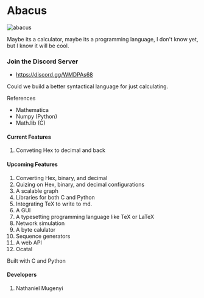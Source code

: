 # Abacus
![abacus](https://github.com/user-attachments/assets/d037f825-c2a0-4984-a4a1-928e8c923ee6)


Maybe its a calculator, maybe its a programming language, I don't know yet, but I know it will be cool. 

### Join the Discord Server 
- https://discord.gg/WMDPAs68


Could we build a better syntactical language for just calculating. 

References
- Mathematica
- Numpy (Python)
- Math.lib (C)

#### Current Features
1. Conveting Hex to decimal and back 

#### Upcoming Features
1. Converting Hex, binary, and decimal
2. Quizing on Hex, binary, and decimal configurations
3. A scalable graph
4. Libraries for both C and Python
5. Integrating TeX to write to md.
6. A GUI
7. A typesetting programming language like TeX or LaTeX
8. Network simulation
9. A byte calulator
10. Sequence generators
11. A web API
12. Ocatal



Built with C and Python 

#### Developers

1. Nathaniel Mugenyi


